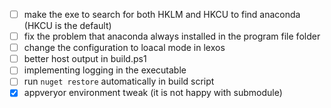 - [ ] make the exe to search for both HKLM and HKCU to find anaconda (HKCU is the default)
- [ ] fix the problem that anaconda always installed in the program file folder
- [ ] change the configuration to loacal mode in lexos
- [ ] better host output in build.ps1
- [ ] implementing logging in the executable
- [ ] run `nuget restore` automatically in build script
- [x] appveryor environment tweak (it is not happy with submodule)
